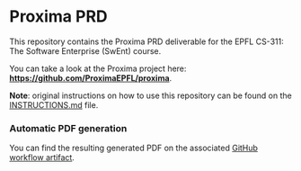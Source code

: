 # Proxima PRD

This repository contains the Proxima PRD deliverable for the EPFL CS-311: The Software Enterprise (SwEnt) course.

You can take a look at the Proxima project here: **https://github.com/ProximaEPFL/proxima**.

**Note**: original instructions on how to use this repository can be found on the [INSTRUCTIONS.md](/INSTRUCTIONS.md) file.

### Automatic PDF generation

You can find the resulting generated PDF on the associated [GitHub workflow artifact](https://docs.github.com/en/actions/managing-workflow-runs/downloading-workflow-artifacts).
